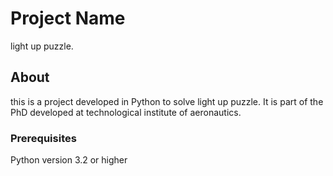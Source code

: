 
# Project Name

light up puzzle.

## About

this is a project developed in Python to solve light up puzzle. It is part of the PhD developed at technological institute of aeronautics.


### Prerequisites

Python version 3.2 or higher
